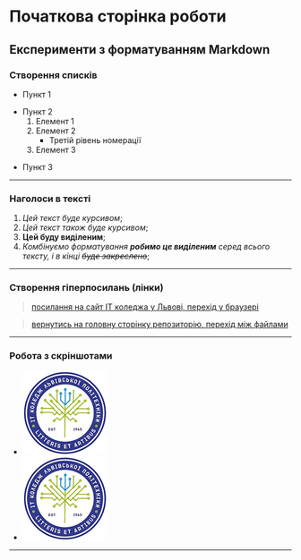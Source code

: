 # Початкова сторінка роботи
## Експерименти з форматуванням Markdown
### Створення списків
- Пункт 1
+ Пункт 2
    1. Елемент 1
    2. Елемент 2
       * Третій рівень номерації
    3. Елемент 3
- Пункт 3
---

### Наголоси в тексті
1. *Цей текст буде курсивом*;
2. _Цей текст також буде курсивом_;
3. **Цей буду виділеним**;
4. _Комбінуємо форматування **робимо це виділеним** серед всього тексту, і в кінці ~~буде закреслено~~_;
---

### Створення гіперпосилань (лінки)
> [посилання на сайт IT коледжа у Львові, перехід у браузері](https://itcollege.lviv.ua/ "Це просто відображення при наведенні на посиланя")

> [вернутись на головну сторінку репозиторію, перехід між файлами](../README.md "переходимо до README")
---

### Робота з скріншотами
- ![Вставляємо картику як файл, це варіант буль ше нам підходить для лабораторних](logo-lit.jpg "Лого коледжу")
- ![Всталяємо картинку з прямим посиланням на репозиторій](https://github.com/BobasB/2023_tk330_oop/raw/main/init/logo-lit.jpg "Не забуваємо замінити blob на raw")
---
